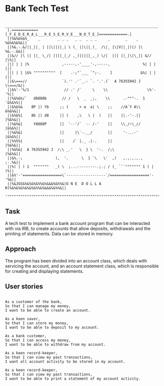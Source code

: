 Bank Tech Test
==============

      ______________________________________________________________________
     |.============[_F_E_D_E_R_A_L___R_E_S_E_R_V_E___N_O_T_E_]=============.|
     ||%&%&%&%_    _        _ _ _   _ _  _ _ _     _       _    _  %&%&%&%&||
     ||%&.-.&/||_||_ | ||\||||_| \ (_ ||\||_(_  /\|_ |\|V||_|)|/ |\ %&.-.&&||
     ||&// |\ || ||_ \_/| ||||_|_/ ,_)|||||_,_) \/|  ||| ||_|\|\_|| &// |\%||
     ||| | | |%               ,-----,-'____'-,-----,               %| | | |||
     ||| | | |&% """"""""""  [    .-;"`___ `";-.    ]             &%| | | |||
     ||&\===//                `).'' .'`_.- `. '.'.(`  A 76355942 J  \\===/&||
     ||&%'-'%/1                // .' /`     \    \\                  \%'-'%||
     ||%&%&%/`   d8888b       // /   \  _  _;,    \\      .-"""-.  1 `&%&%%||
     ||&%&%&    8P |) Yb     ;; (     > a  a| \    ;;    //A`Y A\\    &%&%&||
     ||&%&%|    8b |) d8     || (    ,\   \ |  )   ||    ||.-'-.||    |%&%&||
     ||%&%&|     Y8888P      ||  '--'/`  -- /-'    ||    \\_/~\_//    |&%&%||
     ||%&%&|                 ||     |\`-.__/       ||     '-...-'     |&%&%||
     ||%%%%|                 ||    /` |._ .|-.     ||                 |%&%&||
     ||%&%&|  A 76355942 J  /;\ _.'   \  } \  '-.  /;\                |%&%&||
     ||&%.-;               (,  '.      \  } `\   \'  ,)   ,.,.,.,.,   ;-.%&||
     ||%( | ) 1  """""""   _( \  ;...---------.;.; / )_ ```""""""" 1 ( | )%||
     ||&%'-'==================\`------------------`/=================='-'%&||
     ||%&JGS&%&%&%&%%&%&&&%&%%&)O N E  D O L L A R(%&%&%&%&%&%&%%&%&&&%&%%&||
     '""""""""""""""""""""""""""""""""""""""""""""""""""""""""""""""""""""""`

Task
-----

A tech test to implement a bank account program that can be interacted with via IRB, to create accounts that allow deposits, withdrawals and the printing of statements. Data can be stored in memory.

Approach
--------


The program has been divided into an account class, which deals with servicing the account, and an account statement class, which is responsible for creating and displaying statements. 


User stories
------------

```

As a customer of the bank,
So that I can manage my money,
I want to be able to create an account.

As a keen saver,
So that I can store my money,
I want to be able to deposit to my account.

As a bank customer,
So that I can access my money,
I want to be able to withdraw from my account.

As a keen record-keeper,
So that I can view my past transactions,
I want all account activity to be stored in my account.

As a keen record-keeper,
So that I can view my past transactions,
I want to be able to print a statement of my account activity.

```

